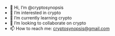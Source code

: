 - 👋 Hi, I’m @cryptosynopsis
- 👀 I’m interested in crypto
- 🌱 I’m currently learning crypto
- 💞️ I’m looking to collaborate on crypto
- 📫 How to reach me: cryptosynopsis@gmail.com

<!---
cryptosynopsis/cryptosynopsis is a ✨ special ✨ repository because its `README.md` (this file) appears on your GitHub profile.
You can click the Preview link to take a look at your changes.
--->
